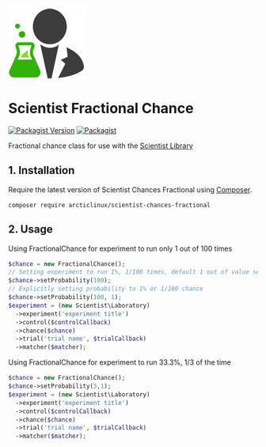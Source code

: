[![Scientist](scientist.png)](https://github.com/daylerees/scientist)

# Scientist Fractional Chance

[![Packagist Version](https://img.shields.io/packagist/v/treetime-ca/scientist-chances-fractional.svg)](https://packagist.org/packages/treetime-ca/scientist-chances-fractional)
[![Packagist](https://img.shields.io/packagist/dt/treetime-ca/scientist-chances-fractional.svg)](https://packagist.org/packages/treetime-ca/scientist-chances-fractional)

Fractional chance class for use with the [Scientist Library](http://github.com/daylerees/scientist)

## 1. Installation

Require the latest version of Scientist Chances Fractional using [Composer](https://getcomposer.org/).

    composer require arcticlinux/scientist-chances-fractional

## 2. Usage

Using FractionalChance for experiment to run only 1 out of 100 times
```php
$chance = new FractionalChance();
// Setting experiment to run 1%, 1/100 times, default 1 out of value sent to setProbability
$chance->setProbability(100);
// Explicitly setting probability to 1% or 1/100 chance
$chance->setProbability(100, 1);
$experiment = (new Scientist\Laboratory)
  ->experiment('experiment title')
  ->control($controlCallback)
  ->chance($chance)
  ->trial('trial name', $trialCallback)
  ->matcher($matcher);
```

Using FractionalChance for experiment to run 33.3%, 1/3 of the time
```php
$chance = new FractionalChance();
$chance->setProbability(3,1);
$experiment = (new Scientist\Laboratory)
  ->experiment('experiment title')
  ->control($controlCallback)
  ->chance($chance)
  ->trial('trial name', $trialCallback)
  ->matcher($matcher);
```
